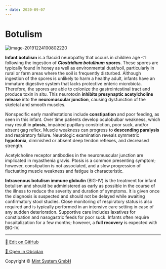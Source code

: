 ```yaml
---
- date: 2020-09-07
---
```


# Botulism

<!-- infant botulism cause, pathology, symptoms, vs MG sx, treatment -->

![image-20191224100802220](https://photos.thisispiggy.com/file/wikiFiles/image-20191224100802220.png)

**Infant botulism** is a flaccid neuropathy that occurs in children age <1 following the ingestion of **_Clostridium botulinum_** **spores**.  These spores are typically found in honey as well as environmental  dust/soil, particularly in rural or farm areas where the soil is  frequently disturbed. Although ingestion of the spores is unlikely to  harm a healthy adult, infants have an immature digestive system that  lacks protective enteric microbiota. Therefore, the spores are able to  colonize the gastrointestinal tract and produce toxin in situ. This  neurotoxin **inhibits presynaptic acetylcholine release** into the **neuromuscular junction**, causing dysfunction of the skeletal and smooth muscles.

Nonspecific early manifestations include **constipation** and poor feeding, as seen in this infant. Over time patients develop oculobulbar weakness, which may result in **ptosis**, impaired pupillary constriction, poor suck, and/or absent gag reflex. Muscle weakness can progress to **descending paralysis** and respiratory failure. Neurologic examination reveals symmetric **hypotonia**, diminished or absent deep tendon reflexes, and decreased strength.

Acetylcholine receptor antibodies in the neuromuscular junction are implicated in myasthenia gravis. Ptosis is a common presenting symptom; however, constipation is not associated, and a slow progression of  fluctuating muscle weakness and fatigue is characteristic.

**Intravenous botulism immune globulin** (BIG-IV) is the  treatment for infant botulism and should be administered as early as  possible in the course of the illness to reduce the severity and  duration of symptoms. It is given once the diagnosis is suspected and  should not be delayed while awaiting confirmatory stool studies. Close  monitoring of respiratory status is also required and is typically  performed in an intensive care setting in case of any sudden  deterioration. Supportive care includes laxatives for constipation and  nasogastric feeds for poor suck. Infants often require hospitalization  for a few months; however, a **full recovery** is expected with BIG-IV.


<hr>

[📝 Edit on GitHub](https://github.com/Mint-System/Knowledge/blob/master/Botulism.md)

[📂 Open in Obsidan](obsidian://open?vault=Knowledge%20Mint%20System&file=Botulism.md ':target=_self')

<footer>Copyright © <a href="https://www.mint-system.ch/">Mint System GmbH</a></footer>
